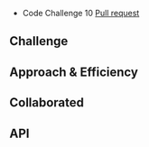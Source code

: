 - Code Challenge 10 [Pull request](https://github.com/Chris-Bortel/data-structures-and-algorithms/pull/41)

## Challenge

<!-- Description of the challenge -->

<!-- Write a function that takes in two linked lists as arguments. Zip the two lists together so that the order in ll-1 node1, ll-2 node1, ll-1 node2, ll-2 node2, etc. Print one linked list. -->

## Approach & Efficiency

<!-- What approach did you take? Why? What is the Big O space/time for this approach? -->

## Collaborated

## API

<!-- Description of each method publicly available to your Linked List -->
